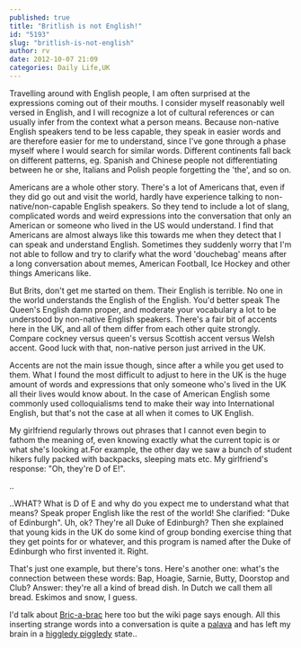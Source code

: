 ```yaml
---
published: true
title: "Britlish is not English!"
id: "5193"
slug: "britlish-is-not-english"
author: rv
date: 2012-10-07 21:09
categories: Daily Life,UK
---
```

Travelling around with English people, I am often surprised at the expressions coming out of their mouths. I consider myself reasonably well versed in English, and I will recognize a lot of cultural references or can usually infer from the context what a person means. Because non-native English speakers tend to be less capable, they speak in easier words and are therefore easier for me to understand, since I've gone through a phase myself where I would search for similar words. Different continents fall back on different patterns, eg. Spanish and Chinese people not differentiating between he or she, Italians and Polish people forgetting the 'the', and so on.

Americans are a whole other story. There's a lot of Americans that, even if they did go out and visit the world, hardly have experience talking to non-native/non-capable English speakers. So they tend to include a lot of slang, complicated words and weird expressions into the conversation that only an American or someone who lived in the US would understand. I find that Americans are almost always like this towards me when they detect that I can speak and understand English. Sometimes they suddenly worry that I'm not able to follow and try to clarify what the word 'douchebag' means after a long conversation about memes, American Football, Ice Hockey and other things Americans like.

But Brits, don't get me started on them. Their English is terrible. No one in the world understands the English of the English. You'd better speak The Queen's English damn proper, and moderate your vocabulary a lot to be understood by non-native English speakers. There's a fair bit of accents here in the UK, and all of them differ from each other quite strongly. Compare cockney versus queen's versus Scottish accent versus Welsh accent. Good luck with that, non-native person just arrived in the UK.

Accents are not the main issue though, since after a while you get used to them. What I found the most difficult to adjust to here in the UK is the huge amount of words and expressions that only someone who's lived in the UK all their lives would know about. In the case of American English some commonly used colloquialisms tend to make their way into International English, but that's not the case at all when it comes to UK English.

My girlfriend regularly throws out phrases that I cannot even begin to fathom the meaning of, even knowing exactly what the current topic is or what she's looking at.For example, the other day we saw a bunch of student hikers fully packed with backpacks, sleeping mats etc. My girlfriend's response: "Oh, they're D of E!".

..

..WHAT? What is D of E and why do you expect me to understand what that means? Speak proper English like the rest of the world! She clarified: "Duke of Edinburgh". Uh, ok? They're all Duke of Edinburgh? Then she explained that young kids in the UK do some kind of group bonding exercise thing that they get points for or whatever, and this program is named after the Duke of Edinburgh who first invented it. Right.

That's just one example, but there's tons. Here's another one: what's the connection between these words: Bap, Hoagie, Sarnie, Butty, Doorstop and Club? Answer: they're all a kind of bread dish. In Dutch we call them all bread. Eskimos and snow, I guess.

I'd talk about <a href="https://en.wikipedia.org/wiki/Bric-%C3%A0-brac" target="_blank">Bric-a-brac</a> here too but the wiki page says enough. All this inserting strange words into a conversation is quite a <a href="http://www.urbandictionary.com/define.php?term=palava" target="_blank">palava</a> and has left my brain in a <a href="http://www.thefreedictionary.com/higgledy-piggledy" target="_blank">higgledy piggledy</a> state..